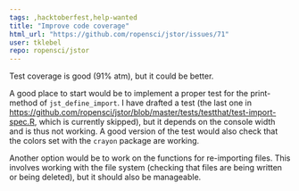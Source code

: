 ```yaml
---
tags: ,hacktoberfest,help-wanted
title: "Improve code coverage"
html_url: "https://github.com/ropensci/jstor/issues/71"
user: tklebel
repo: ropensci/jstor
---
```


Test coverage is good (91% atm), but it could be better. 

A good place to start would be to implement a proper test for the print-method of `jst_define_import`. I have drafted a test (the last one in https://github.com/ropensci/jstor/blob/master/tests/testthat/test-import-spec.R, which is currently skipped), but it depends on the console width and is thus not working. A good version of the test would also check that the colors set with the `crayon` package are working.

Another option would be to work on the functions for re-importing files. This involves working with the file system (checking that files are being written or being deleted), but it should also be manageable.